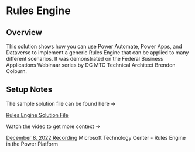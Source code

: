 # Rules Engine 

## Overview

This solution shows how you can use Power Automate, Power Apps, and Dataverse to implement a generic Rules Engine that can be applied to many different scenarios. It was demonstrated on the Federal Business Applications Webinaar series by DC MTC Technical Architect Brendon Colburn.  

## Setup Notes

The sample solution file can be found here =>

[Rules Engine Solution File](files/OrganizationalPackageReview_1_0_0_0.zip)

Watch the video to get more context =>

[December 8, 2022 Recording](https://youtu.be/OvncrX4gS8Q) Microsoft Technology Center - Rules Engine in the Power Platform
